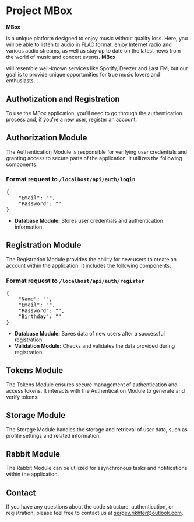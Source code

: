 <h1>Project MBox</h1>

<p><b>MBox</b> <p>is a unique platform designed to enjoy music without quality loss. Here, you will be able to listen to audio in FLAC format, enjoy Internet radio and various audio streams, as well as stay up to date on the latest news from the world of music and concert events. <b>MBox</b> <p>will resemble well-known services like Spotify, Deezer and Last FM, but our goal is to provide unique opportunities for true music lovers and enthusiasts.</p>

<h2>Authotization and Registration</h2>
<p>To use the MBox application, you'll need to go through the authentication process and, if you're a new user, register an account.</p>

<h2>Authorization Module</h2>
<p>The Authentication Module is responsible for verifying user credentials and granting access to secure parts of the application. It utilizes the following components:</p>

<h3>Format request to <code>/localhost/api/auth/login</code></h3>
<pre>
{
    "Email": "",
    "Password": ""
}
</pre>

<ul>
  <li><b>Database Module:</b> Stores user credentials and authentication information.</li>
</ul>

<h2>Registration Module</h2>
<p>The Registration Module provides the ability for new users to create an account within the application. It includes the following components:</p>

<h3>Format request to <code>/localhost/api/auth/register</code></h3>
<pre>
{
    "Name": "",
    "Email": "",
    "Password": "",
    "Birthday": ""
}
</pre>

<ul>
  <li><b>Database Module:</b> Saves data of new users after a successful registration.</li>
  <li><b>Validation Module:</b> Checks and validates the data provided during registration.</li>
</ul>

<h2>Tokens Module</h2>
<p>The Tokens Module ensures secure management of authentication and access tokens. It interacts with the Authentication Module to generate and verify tokens.</p>

<h2>Storage Module</h2>
<p>The Storage Module handles the storage and retrieval of user data, such as profile settings and related information.</p>

<h2>Rabbit Module</h2>
<p>The Rabbit Module can be utilized for asynchronous tasks and notifications within the application.</p>

<h2>Contact</h2>
<p>If you have any questions about the code structure, authentication, or registration, please feel free to contact us at <a href="mailto:sergey.rikhter@outlook.com">sergey.rikhter@outlook.com</a>.</p>
